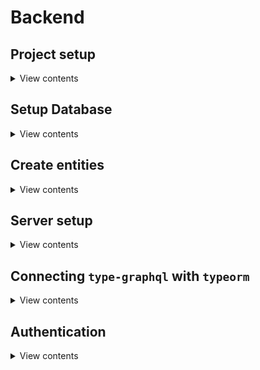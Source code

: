 # Backend

## Project setup

<details>
<summary>View contents</summary>

### Create a server directory and initialize `package.json` file

```bash
mkdir server
cd server
yarn init
```

### Create `tsconfig.json` file & install typescript packages

```bash
npx tsconfig.json
npx gitignore node
yarn add -D typescript @types/node
yarn add -D tsc-watch
```

### Create `src` directory & create `index.ts` file

```bash
mkdir src
cd src && touch index.ts
```

### Write _Hello World_ in `index.ts` file

`server/src/index.ts`

```ts
console.log("Hello World");
```

### Add `scripts` in package.json file

`server/package.json`

```json
{
  "scripts": {
    "dev": "tsc-watch --onSuccess \"node ./dist/index.js\"",
    "start": "node dist/index.js",
    "build": "tsc"
  }
}
```

### Run `yarn dev`

```bash
yarn dev
```

</details>

## Setup Database

<details>
<summary>View contents</summary>

### Install `Typeorm`

```bash
yarn add typeorm reflect-metadata
yarn add pg # for postgresql only
yarn add sqlite3 # for sqlite only
```

### Database options (credentials)

sqlite

```ts
import "reflect-metadata";
import { ConnectionOptions, createConnection } from "typeorm";

const sqliteOptions: ConnectionOptions = {
  type: "sqlite",
  database: `${rootPath}/data/fullstack.sqlite`,
  logging: !__prod__, // showing logs
  synchronize: !__prod__, // automatically create table
  entities: [],
};
createConnection(sqliteOptions);
```

postgres

```ts
const postgresOptions: ConnectionOptions = {
  type: "postgres",
  database: "fullstack",
  username: "postgres",
  password: "postgres",
  logging: true, // showing logs
  synchronize: true, // automatically create table
  entities: [],
};
createConnection(postgresOptions);
```

</details>

## Create entities

<details>
<summary>View contents</summary>

## Create Post entity

`server/src/entities/Post.ts`

```ts
// Libraries
import {... } from 'typeorm'

@Entity()
export class Post extends BaseEntity {
  @PrimaryGeneratedColumn()
  id!: number

  @Column()
  title!: string

  @CreateDateColumn()
  createdAt: Date

  @UpdateDateColumn()
  updatedAt: Date
}
```

### Add `Post` entity in db options

```ts
const sqliteOptions: ConnectionOptions = {
  ...,
  entities: [Post],
}
```

### Insert an post & read the posts

`server/src/index.ts`

```ts
const main = async () => {
  // Connect with database
  await createConnection(sqliteOptions);

  // Insert an post
  await Post.create({ title: "My first post" }).save();

  // Read the posts
  const posts = await Post.find();
  console.log(posts);
};

main();
```

</details>

## Server setup

<details>
<summary>View contents</summary>

### Install express

```bash
yarn add express
yarn add -D @types/express
```

### setup express & test

`server/src/index.ts`

```ts
const main = async () => {
  // ...

  const app = express();

  app.get("/test", (_req, res) => res.send("Hello World"));

  app.listen(4000, () => console.log("server listening on port 4000"));
};

main();
```

### Install graphql & apolloServer related packages

```bash
yarn add graphql apollo-server-express type-graphql
```

### Add `skipLibCheck: true` in tsconfig.json to escape from class-validator error <sup>[help](https://typegraphql.com/docs/validation.html#caveats)</sup>

`server/tsconfig.json`

```json
{
  "compilerOptions: {
    "skipLibCheck": true
  }
}
```

### Setup apollo server

`server/src/index.ts`

```ts
const main = async () => {
  // ...

  const app = express();
  const apolloServer = new ApolloServer({
    schema: new buildSchema({
      resolvers: [HelloResolver],
      validate: false, // stop auto validating using class-validator
    }),
  });
  apolloServer.applyMiddleware({ app });
  app.listen(4000, () => console.log("server listening on port 4000"));
};

main();
```

### Create a test resolver

`server/src/resolvers/hello.ts`

```ts
import { Arg, Query, Resolver } from "type-graphql";

@Resolver()
export class HelloResolver {
  @Query(() => String)
  hello(): string {
    return "hello world";
  }

  @Query(() => String)
  greet(@Arg("name", () => String) name: string): string {
    return `hi, ${name}`;
  }
}
```

### Add `HelloResolver` in apollo server

`server/src/index.ts`

```ts
const main = async () => {
  // ...

  const apolloServer = new ApolloServer({
    schema: new buildSchema({
      resolvers: [HelloResolver],
      validate: false, // stop auto validating using class-validator
    }),
  });

  // ...
};
```

### Test `hello` & `greet` query

- go to: `http://locahost:4000/graphql`
- write this:

```graphql
query {
  hello
  greet(name: "Laaibah")
}
```

- hit: `ctrl+enter`

</details>

## Connecting `type-graphql` with `typeorm`

<details>
<summary>View contents</summary>

### Add `Post` entity

`server/src/entities/Post.ts`

```ts
import { ... } from 'typeorm'
import { Field, Int, ObjectType } from 'type-graphql'

@ObjectType()
@Entity()
export class Post extends BaseEntity {
  @Field(() => Int) // expose the field
  @PrimaryGeneratedColumn()
  id!: number

  @Field(() => String)
  @Column()
  title!: string

  @Field(() => String)
  @CreateDateColumn()
  createdAt: Date

  @Field(() => String)
  @UpdateDateColumn()
  updatedAt: Date
}
```

`server/src/index.ts`

```ts
const main = async () => {
  // ...

  const sqliteOptions: ConnectionOptions = {
    type: "sqlite",
    database: `${rootPath}/data/fullstack.sqlite`,
    logging: !__prod__,
    synchronize: !__prod__, // automatically create table
    entities: [Post],
  };

  // ...
};
```

### Add `post` resolver

`server/src/resolvers/post.ts`

```ts
import { Query, Resolver } from "type-graphql";
import { Post } from "../entities/Post";

@Resolver()
export class PostResolver {
  @Query(() => [Post])
  posts(): Promise<Post[]> {
    return Post.find();
  }
}
```

`server/src/index.ts`

```ts
const main = async () => {
  // ...

  const apolloServer = new ApolloServer({
    schema: new buildSchema({
      resolvers: [HelloResolver, PostResolver],
      validate: false, // stop auto validating using class-validator
    }),
  });

  // ...
};
```

### Test `posts` query

- go to: `http://locahost:4000/graphql`
- write this:

```graphql
query {
  posts {
    id
    title
    createdAt
    updatedAt
  }
}
```

- hit: `ctrl+enter`

</details>

## Authentication

<details>
<summary>View contents</summary>

### Add `User` entity

`src/entities/User.ts`

```ts
import { Field, Int, ObjectType } from "type-graphql";
import {
  BaseEntity,
  Column,
  CreateDateColumn,
  Entity,
  PrimaryGeneratedColumn,
  UpdateDateColumn,
} from "typeorm";

@ObjectType()
@Entity()
export class User extends BaseEntity {
  @Field(() => Int) // expose the field
  @PrimaryGeneratedColumn()
  id!: number; // ! means the field is required

  @Field(() => String)
  @Column({ unique: true })
  username!: string;

  @Field(() => String)
  @Column({ unique: true })
  email!: string;

  // the is not exposed
  @Column()
  hashedPassword!: string;

  @Field(() => String)
  @CreateDateColumn()
  createdAt: Date;

  @Field(() => String)
  @UpdateDateColumn()
  updatedAt: Date;
}
```

`src/index.ts`

```ts
const main = async () => {
  // ...

  const sqliteOptions: ConnectionOptions = {
    type: "sqlite",
    database: `${rootPath}/data/fullstack.sqlite`,
    logging: !__prod__,
    synchronize: !__prod__, // automatically create table
    entities: [Post, User],
  };

  // ...
};
```

### Add `user` resolver

`src/resolvers/user.ts`

```ts
import { Arg, Field, Mutation, ObjectType, Resolver } from "type-graphql";

import { User } from "../entities";
import { UserRegisterInput } from "./types/user-input";
import { hashPassword } from "../utils/libraries";
import { validateRegister } from "../utils/validations";

@ObjectType()
class FieldError {
  @Field()
  field: string;

  @Field()
  message: string;
}

@ObjectType()
class UserResponse {
  @Field(() => User, { nullable: true })
  user?: User;

  @Field(() => [FieldError], { nullable: true })
  errors?: FieldError[];
}

@Resolver(User)
export class UserResolver {
  @Mutation(() => UserResponse)
  async register(
    @Arg("credentials", () => UserRegisterInput) credentials: UserRegisterInput
  ): Promise<UserResponse> {
    const { username, email, password } = credentials;

    const errors = validateRegister(credentials);
    if (errors) {
      return { errors };
    }

    const hashedPassword = await hashPassword(password);
    const user = User.create({ username, email, hashedPassword });

    try {
      await user.save();
    } catch (err) {}

    return { user };
  }
}
```

### Test `register` mutation

- go to: `http://locahost:4000/graphql`
- write this:

```graphql
mutation {
  register(
    credentials: {
      username: "test"
      email: "test@email.com"
      password: "testpass"
    }
  ) {
    user {
      id
      email
      username
    }
    errors {
      field
      message
    }
  }
}
```

- hit: `ctrl+enter`

</details>
